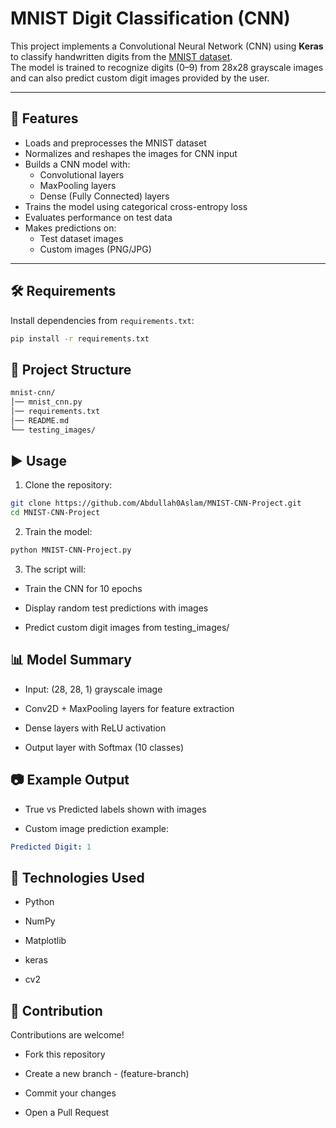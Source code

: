 # MNIST Digit Classification (CNN)

This project implements a Convolutional Neural Network (CNN) using **Keras** to classify handwritten digits from the [MNIST dataset](http://yann.lecun.com/exdb/mnist/).  
The model is trained to recognize digits (0–9) from 28x28 grayscale images and can also predict custom digit images provided by the user.

---

## 🚀 Features
- Loads and preprocesses the MNIST dataset
- Normalizes and reshapes the images for CNN input
- Builds a CNN model with:
  - Convolutional layers
  - MaxPooling layers
  - Dense (Fully Connected) layers
- Trains the model using categorical cross-entropy loss
- Evaluates performance on test data
- Makes predictions on:
  - Test dataset images
  - Custom images (PNG/JPG)

---

## 🛠️ Requirements
Install dependencies from `requirements.txt`:

```bash
pip install -r requirements.txt
```
## 📂 Project Structure
```bash
mnist-cnn/
│── mnist_cnn.py
│── requirements.txt   
│── README.md          
└── testing_images/ 
```



## ▶️ Usage
1. Clone the repository:

```bash
git clone https://github.com/Abdullah0Aslam/MNIST-CNN-Project.git
cd MNIST-CNN-Project

```
2. Train the model:
```bash
python MNIST-CNN-Project.py

```

3. The script will:
- Train the CNN for 10 epochs

- Display random test predictions with images

- Predict custom digit images from testing_images/
## 📊 Model Summary
- Input: (28, 28, 1) grayscale image

- Conv2D + MaxPooling layers for feature extraction

- Dense layers with ReLU activation

- Output layer with Softmax (10 classes)
## 📷 Example Output
- True vs Predicted labels shown with images

- Custom image prediction example:

```yaml
Predicted Digit: 1
```
## 🚀 Technologies Used

- Python

- NumPy

- Matplotlib

- keras

- cv2



## 🤝 Contribution

Contributions are welcome!

- Fork this repository

- Create a new branch - (feature-branch)

- Commit your changes

- Open a Pull Request

